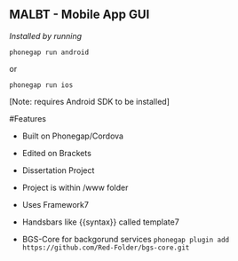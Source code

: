 ## MALBT - Mobile App GUI

*Installed by running*

`phonegap run android`

or

`phonegap run ios`

[Note: requires Android SDK to be installed]

#Features

- Built on Phonegap/Cordova

- Edited on Brackets

- Dissertation Project

- Project is within /www folder

- Uses Framework7

- Handsbars like {{syntax}} called template7

- BGS-Core for backgorund services `phonegap plugin add https://github.com/Red-Folder/bgs-core.git`
